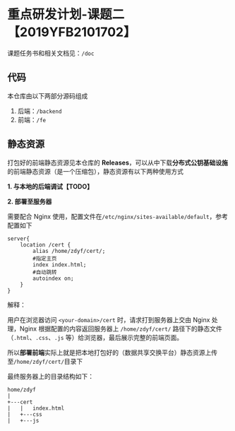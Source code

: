 # 重点研发计划-课题二【2019YFB2101702】

课题任务书和相关文档见：`/doc`

## 代码

本仓库由以下两部分源码组成

1. 后端：`/backend`
2. 前端：`/fe`



## 静态资源

打包好的前端静态资源见本仓库的 **Releases**，可以从中下载**分布式公钥基础设施**的前端静态资源（是一个压缩包），静态资源有以下两种使用方式

**1. 与本地的后端调试【TODO】**

**2. 部署至服务器**

需要配合 Nginx 使用，配置文件在`/etc/nginx/sites-available/default`，参考配置如下

```nginx
server{
	location /cert {
		alias /home/zdyf/cert/;
		#指定主页
		index index.html;
		#自动跳转
		autoindex on;
	}
}
```

解释：

用户在浏览器访问 `<your-domain>/cert` 时，请求打到服务器上交由 Nginx 处理，Nginx 根据配置的内容返回服务器上 `/home/zdyf/cert/` 路径下的静态文件（`.html`、`.css`、`.js` 等）给浏览器，最后展示完整的前端页面。

所以**部署前端**实际上就是把本地打包好的（数据共享交换平台）静态资源上传至`/home/zdyf/cert/`目录下

最终服务器上的目录结构如下：

```
home/zdyf
|
+---cert
|   |   index.html
|   +---css
|   +---js
```



